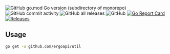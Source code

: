 ![GitHub go.mod Go version (subdirectory of monorepo)](https://img.shields.io/github/go-mod/go-version/ergoapi/util?filename=go.mod&style=flat-square)
![GitHub commit activity](https://img.shields.io/github/commit-activity/w/ergoapi/util?style=flat-square)
![GitHub all releases](https://img.shields.io/github/downloads/ergoapi/util/total?style=flat-square)
![GitHub](https://img.shields.io/github/license/ergoapi/util?style=flat-square)
[![Go Report Card](https://goreportcard.com/badge/ergoapi/util)](https://goreportcard.com/report/ergoapi/util)
[![Releases](https://img.shields.io/github/release-pre/ergoapi/util.svg)](https://github.com/ergoapi/util/releases)


## Usage

```bash
go get -u github.com/ergoapi/util
```
